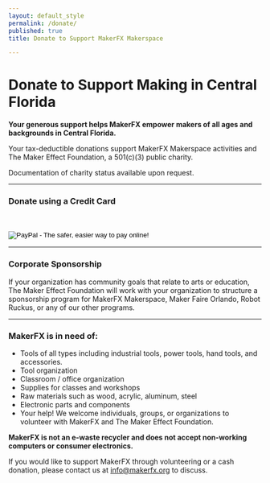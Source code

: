 ```yaml
---
layout: default_style
permalink: /donate/
published: true
title: Donate to Support MakerFX Makerspace

---
```


# Donate to Support Making in Central Florida
**Your generous support helps MakerFX empower makers of all ages and backgrounds in Central Florida.**

Your tax-deductible donations support MakerFX Makerspace activities and The Maker Effect Foundation, a 501(c)(3) public charity.

Documentation of charity status available upon request.

___

### Donate using a Credit Card
<form action="https://www.paypal.com/cgi-bin/webscr" method="post" target="_top"><input name="cmd" type="hidden" value="_s-xclick" /><br /><input name="hosted_button_id" type="hidden" value="C37FGF76JCX82" /><br /><input alt="PayPal - The safer, easier way to pay online!" name="submit" src="https://www.paypalobjects.com/en_US/i/btn/btn_donateCC_LG.gif" type="image" /><br /><img src="https://www.paypalobjects.com/en_US/i/scr/pixel.gif" alt="" width="1" height="1" border="0" /></form>


---

### Corporate Sponsorship
If your organization has community goals that relate to arts or education, The Maker Effect Foundation will work with your organization to structure a sponsorship program for MakerFX Makerspace, Maker Faire Orlando, Robot Ruckus, or any of our other programs.

___

### MakerFX is in need of:

* Tools of all types including industrial tools, power tools, hand tools, and accessories.
* Tool organization
* Classroom / office organization
* Supplies for classes and workshops
* Raw materials such as wood, acrylic, aluminum, steel
* Electronic parts and components
* Your help! We welcome individuals, groups, or organizations to volunteer with MakerFX and The Maker Effect Foundation.


**MakerFX is not an e-waste recycler and does not accept non-working computers or consumer electronics.**

If you would like to support MakerFX through volunteering or a cash donation, please contact us at <info@makerfx.org> to discuss.
